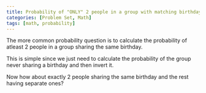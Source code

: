 ```yaml
---
title: Probability of "ONLY" 2 people in a group with matching birthdays
categories: [Problem Set, Math]
tags: [math, probability]
---
```


The more common probability question is to calculate the probability of atleast
2 people in a group sharing the same birthday.

This is simple since we just need to calculate the probability of the group never
sharing a birthday and then invert it.

Now how about exactly 2 people sharing the same birthday and the rest having separate ones?

